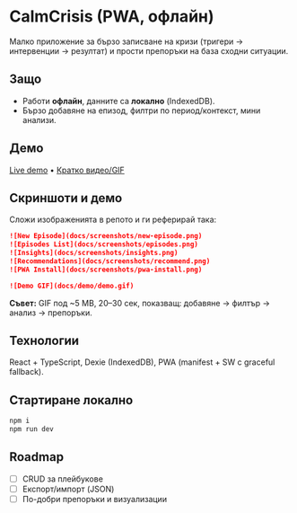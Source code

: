 # CalmCrisis (PWA, офлайн)

Малко приложение за бързо записване на кризи (тригери → интервенции → резултат) и прости препоръки на база сходни ситуации.

## Защо
- Работи **офлайн**, данните са **локално** (IndexedDB).
- Бързо добавяне на епизод, филтри по период/контекст, мини анализи.

## Демо
[Live demo](#) • [Кратко видео/GIF](#)

## Скриншоти и демо
Сложи изображенията в репото и ги реферирай така:

```markdown
![New Episode](docs/screenshots/new-episode.png)
![Episodes List](docs/screenshots/episodes.png)
![Insights](docs/screenshots/insights.png)
![Recommendations](docs/screenshots/recommend.png)
![PWA Install](docs/screenshots/pwa-install.png)

![Demo GIF](docs/demo/demo.gif)
```

**Съвет:** GIF под ~5 MB, 20–30 сек, показващ: добавяне → филтър → анализ → препоръки.

## Технологии
React + TypeScript, Dexie (IndexedDB), PWA (manifest + SW с graceful fallback).

## Стартиране локално
```bash
npm i
npm run dev
```

## Roadmap
- [ ] CRUD за плейбукове
- [ ] Експорт/импорт (JSON)
- [ ] По-добри препоръки и визуализации
